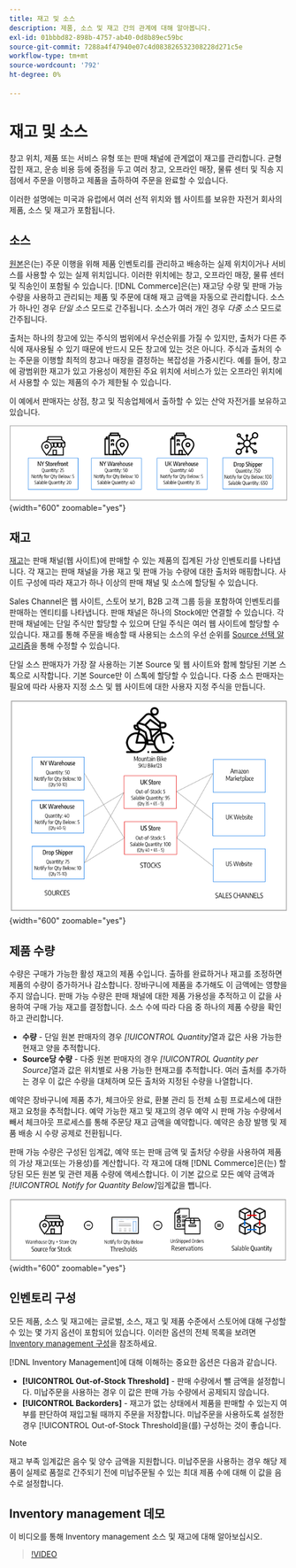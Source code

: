 ```yaml
---
title: 재고 및 소스
description: 제품, 소스 및 재고 간의 관계에 대해 알아봅니다.
exl-id: 01bbbd82-898b-4757-ab40-0d8b89ec59bc
source-git-commit: 7288a4f47940e07c4d083826532308228d271c5e
workflow-type: tm+mt
source-wordcount: '792'
ht-degree: 0%

---
```


# 재고 및 소스

창고 위치, 제품 또는 서비스 유형 또는 판매 채널에 관계없이 재고를 관리합니다. 균형 잡힌 재고, 운송 비용 등에 중점을 두고 여러 창고, 오프라인 매장, 물류 센터 및 직송 지점에서 주문을 이행하고 제품을 출하하여 주문을 완료할 수 있습니다.

이러한 설명에는 미국과 유럽에서 여러 선적 위치와 웹 사이트를 보유한 자전거 회사의 제품, 소스 및 재고가 포함됩니다.

## 소스

[원본](sources-manage.md)은(는) 주문 이행을 위해 제품 인벤토리를 관리하고 배송하는 실제 위치이거나 서비스를 사용할 수 있는 실제 위치입니다. 이러한 위치에는 창고, 오프라인 매장, 물류 센터 및 직송인이 포함될 수 있습니다. [!DNL Commerce]은(는) 재고당 수량 및 판매 가능 수량을 사용하고 관리되는 제품 및 주문에 대해 재고 금액을 자동으로 관리합니다. 소스가 하나인 경우 _단일 소스_ 모드로 간주됩니다. 소스가 여러 개인 경우 _다중 소스_ 모드로 간주됩니다.

출처는 하나의 창고에 있는 주식의 범위에서 우선순위를 가질 수 있지만, 출처가 다른 주식에 재사용될 수 있기 때문에 반드시 모든 창고에 있는 것은 아니다. 주식과 출처의 수는 주문을 이행할 최적의 창고나 매장을 결정하는 복잡성을 가중시킨다. 예를 들어, 창고에 광범위한 재고가 있고 가용성이 제한된 주요 위치에 서비스가 있는 오프라인 위치에서 사용할 수 있는 제품의 수가 제한될 수 있습니다.

이 예에서 판매자는 상점, 창고 및 직송업체에서 출하할 수 있는 산악 자전거를 보유하고 있습니다.

![소스 다이어그램의 예](assets/diagram-sources.png){width="600" zoomable="yes"}

## 재고

[재고](stocks-manage.md)는 판매 채널(웹 사이트)에 판매할 수 있는 제품의 집계된 가상 인벤토리를 나타냅니다. 각 재고는 판매 채널을 가용 재고 및 판매 가능 수량에 대한 출처와 매핑합니다. 사이트 구성에 따라 재고가 하나 이상의 판매 채널 및 소스에 할당될 수 있습니다.

Sales Channel은 웹 사이트, 스토어 보기, B2B 고객 그룹 등을 포함하여 인벤토리를 판매하는 엔티티를 나타냅니다. 판매 채널은 하나의 Stock에만 연결할 수 있습니다. 각 판매 채널에는 단일 주식만 할당할 수 있으며 단일 주식은 여러 웹 사이트에 할당할 수 있습니다. 재고를 통해 주문을 배송할 때 사용되는 소스의 우선 순위를 [Source 선택 알고리즘](selection-reservations.md)을 통해 수정할 수 있습니다.

단일 소스 판매자가 가장 잘 사용하는 기본 Source 및 웹 사이트와 함께 할당된 기본 스톡으로 시작합니다. 기본 Source만 이 스톡에 할당할 수 있습니다. 다중 소스 판매자는 필요에 따라 사용자 지정 소스 및 웹 사이트에 대한 사용자 지정 주식을 만듭니다.

![예를 들어 스토어에 대한 재고 다이어그램의](assets/diagram-stock.png){width="600" zoomable="yes"}

## 제품 수량

수량은 구매가 가능한 활성 재고의 제품 수입니다. 출하를 완료하거나 재고를 조정하면 제품의 수량이 증가하거나 감소합니다. 장바구니에 제품을 추가해도 이 금액에는 영향을 주지 않습니다. 판매 가능 수량은 판매 채널에 대한 제품 가용성을 추적하고 이 값을 사용하여 구매 가능 재고를 결정합니다. 소스 수에 따라 다음 중 하나의 제품 수량을 확인하고 관리합니다.

- **수량** - 단일 원본 판매자의 경우 _[!UICONTROL Quantity]_&#x200B;열과 값은 사용 가능한 현재고 양을 추적합니다.
- **Source당 수량** - 다중 원본 판매자의 경우 _[!UICONTROL Quantity per Source]_&#x200B;열과 값은 위치별로 사용 가능한 현재고를 추적합니다. 여러 출처를 추가하는 경우 이 값은 수량을 대체하며 모든 출처와 지정된 수량을 나열합니다.

예약은 장바구니에 제품 추가, 체크아웃 완료, 환불 관리 등 전체 쇼핑 프로세스에 대한 재고 요청을 추적합니다. 예약 가능한 재고 및 재고의 경우 예약 시 판매 가능 수량에서 빼서 체크아웃 프로세스를 통해 주문당 재고 금액을 예약합니다. 예약은 송장 발행 및 제품 배송 시 수량 공제로 전환됩니다.

판매 가능 수량은 구성된 임계값, 예약 또는 판매 금액 및 출처당 수량을 사용하여 제품의 가상 재고(또는 가용성)를 계산합니다. 각 재고에 대해 [!DNL Commerce]은(는) 할당된 모든 원본 및 관련 제품 수량에 액세스합니다. 이 기본 값으로 모든 예약 금액과 _[!UICONTROL Notify for Quantity Below]_&#x200B;임계값을 뺍니다.

![재고 판매 가능 수량 계산](assets/diagram-salable-quantity.png){width="600" zoomable="yes"}

## 인벤토리 구성

모든 제품, 소스 및 재고에는 글로벌, 소스, 재고 및 제품 수준에서 스토어에 대해 구성할 수 있는 몇 가지 옵션이 포함되어 있습니다. 이러한 옵션의 전체 목록을 보려면 [Inventory management 구성](configuration.md)을 참조하세요.

[!DNL Inventory Management]에 대해 이해하는 중요한 옵션은 다음과 같습니다.

- **[!UICONTROL Out-of-Stock Threshold]** - 판매 수량에서 뺄 금액을 설정합니다. 미납주문을 사용하는 경우 이 값은 판매 가능 수량에서 공제되지 않습니다.
- **[!UICONTROL Backorders]** - 재고가 없는 상태에서 제품을 판매할 수 있는지 여부를 판단하여 재입고될 때까지 주문을 저장합니다. 미납주문을 사용하도록 설정한 경우 [!UICONTROL Out-of-Stock Threshold]을(를) 구성하는 것이 좋습니다.

>[!NOTE]
>
>재고 부족 임계값은 음수 및 양수 금액을 지원합니다. 미납주문을 사용하는 경우 해당 제품이 실제로 품절로 간주되기 전에 미납주문될 수 있는 최대 제품 수에 대해 이 값을 음수로 설정합니다.

## Inventory management 데모

이 비디오를 통해 Inventory management 소스 및 재고에 대해 알아보십시오.

>[!VIDEO](https://video.tv.adobe.com/v/3410199?quality=12&learn=on&captions=kor)
